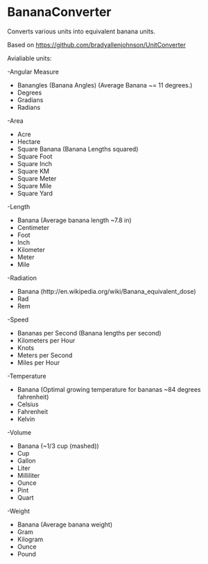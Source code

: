 # BananaConverter
Converts various units into equivalent banana units.

Based on https://github.com/bradyallenjohnson/UnitConverter

Avialiable units:

-Angular Measure
<ul>
<li>Banangles (Banana Angles) (Average Banana ~= 11 degrees.)</li>
<li>Degrees</li>
<li>Gradians</li>
<li>Radians</li>
</ul>

-Area
<ul>
<li>Acre</li>
<li>Hectare</li>
<li>Square Banana (Banana Lengths squared)</li>
<li>Square Foot</li>
<li>Square Inch</li>
<li>Square KM</li>
<li>Square Meter</li>
<li>Square Mile</li>
<li>Square Yard</li>
</ul>

-Length
<ul>
<li>Banana (Average banana length ~7.8 in)</li>
<li>Centimeter</li>
<li>Foot</li>
<li>Inch</li>
<li>Kilometer</li>
<li>Meter</li>
<li>Mile</li>
</ul>

-Radiation
<ul>
<li>Banana (http://en.wikipedia.org/wiki/Banana_equivalent_dose)</li>
<li>Rad</li>
<li>Rem</li>
</ul>

-Speed
<ul>
<li>Bananas per Second (Banana lengths per second)</li>
<li>Kilometers per Hour</li>
<li>Knots</li>
<li>Meters per Second</li>
<li>Miles per Hour</li>
</ul>

-Temperature
<ul>
<li>Banana (Optimal growing temperature for bananas ~84 degrees fahrenheit)</li>
<li>Celsius</li>
<li>Fahrenheit</li>
<li>Kelvin</li>
</ul>

-Volume
<ul>
<li>Banana (~1/3 cup (mashed))</li>
<li>Cup</li>
<li>Gallon</li>
<li>Liter</li>
<li>Milliliter</li>
<li>Ounce</li>
<li>Pint</li>
<li>Quart</li>
</ul>

-Weight
<ul>
<li>Banana (Average banana weight)</li>
<li>Gram</li>
<li>Kilogram</li>
<li>Ounce</li>
<li>Pound</li>
</ul>
